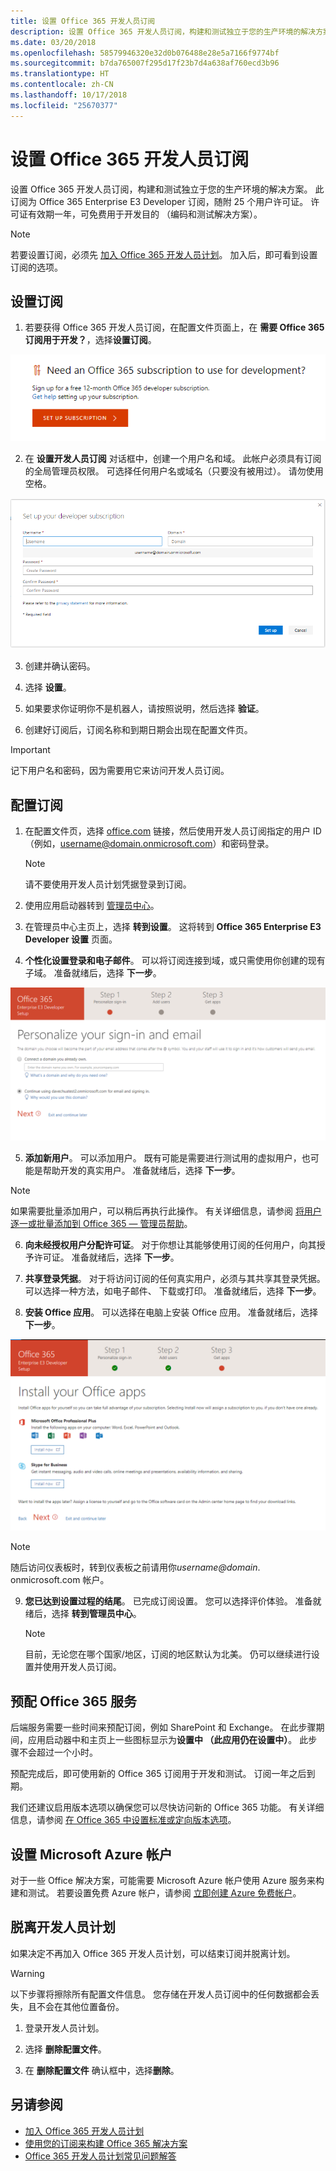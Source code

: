 ```yaml
---
title: 设置 Office 365 开发人员订阅
description: 设置 Office 365 开发人员订阅，构建和测试独立于您的生产环境的解决方案。
ms.date: 03/20/2018
ms.openlocfilehash: 58579946320e32d0b076488e28e5a7166f9774bf
ms.sourcegitcommit: b7da765007f295d17f23b7d4a638af760ecd3b96
ms.translationtype: HT
ms.contentlocale: zh-CN
ms.lasthandoff: 10/17/2018
ms.locfileid: "25670377"
---
```

# <a name="set-up-an-office-365-developer-subscription"></a>设置 Office 365 开发人员订阅 

设置 Office 365 开发人员订阅，构建和测试独立于您的生产环境的解决方案。 此订阅为 Office 365 Enterprise E3 Developer 订阅，随附 25 个用户许可证。 许可证有效期一年，可免费用于开发目的 （编码和测试解决方案）。

> [!NOTE] 
> 若要设置订阅，必须先 [加入 Office 365 开发人员计划](office-365-developer-program.md)。 加入后，即可看到设置订阅的选项。

## <a name="set-up-your-subscription"></a>设置订阅

1. 若要获得 Office 365 开发人员订阅，在配置文件页面上，在 **需要 Office 365 订阅用于开发？**，选择**设置订阅**。

  ![设置订阅](images/4-set-up-subscription.png)

2. 在 **设置开发人员订阅** 对话框中，创建一个用户名和域。 此帐户必须具有订阅的全局管理员权限。 可选择任何用户名或域名（只要没有被用过）。 请勿使用空格。

  ![设置订阅表单](images/5-set-up-form.png)

3. 创建并确认密码。

4. 选择 **设置**。

5. 如果要求你证明你不是机器人，请按照说明，然后选择 **验证**。

6. 创建好订阅后，订阅名称和到期日期会出现在配置文件页。

  > [!IMPORTANT]
  > 记下用户名和密码，因为需要用它来访问开发人员订阅。

## <a name="configure-the-subscription"></a>配置订阅

1. 在配置文件页，选择 [office.com](https://www.office.com/) 链接，然后使用开发人员订阅指定的用户 ID（例如，username@domain.onmicrosoft.com）和密码登录。

   > [!NOTE] 
   > 请不要使用开发人员计划凭据登录到订阅。

2. 使用应用启动器转到 [管理员中心](https://portal.office.com/adminportal/home#/homepage)。

3. 在管理员中心主页上，选择 **转到设置**。 这将转到 **Office 365 Enterprise E3 Developer 设置** 页面。

4. **个性化设置登录和电子邮件**。 可以将订阅连接到域，或只需使用你创建的现有子域。 准备就绪后，选择 **下一步**。

  ![个性化设置登录和电子邮件页面](images/8a-set-up-personalize.png)

5. **添加新用户**。 可以添加用户。 既有可能是需要进行测试用的虚拟用户，也可能是帮助开发的真实用户。 准备就绪后，选择 **下一步**。
    
  > [!NOTE]
  > 如果需要批量添加用户，可以稍后再执行此操作。 有关详细信息，请参阅 [将用户逐一或批量添加到 Office 365 — 管理员帮助](https://support.office.com/zh-CN/article/add-users-individually-or-in-bulk-to-office-365-admin-help-1970f7d6-03b5-442f-b385-5880b9c256ec)。

6. **向未经授权用户分配许可证**。 对于你想让其能够使用订阅的任何用户，向其授予许可证。 准备就绪后，选择 **下一步**。

7. **共享登录凭据**。 对于将访问订阅的任何真实用户，必须与其共享其登录凭据。 可以选择一种方法，如电子邮件、 下载或打印。 准备就绪后，选择 **下一步**。

8. **安装 Office 应用**。 可以选择在电脑上安装 Office 应用。 准备就绪后，选择 **下一步**。

  ![安装 Office 应用](images/11-install-office-apps.png)

   > [!NOTE] 
   > 随后访问仪表板时，转到仪表板之前请用你*username@domain*. onmicrosoft.com 帐户。

9. **您已达到设置过程的结尾**。 已完成订阅设置。 您可以选择评价体验。 准备就绪后，选择 **转到管理员中心**。
    
   > [!NOTE] 
   > 目前，无论您在哪个国家/地区，订阅的地区默认为北美。 仍可以继续进行设置并使用开发人员订阅。

## <a name="provision-office-365-services"></a>预配 Office 365 服务

后端服务需要一些时间来预配订阅，例如 SharePoint 和 Exchange。 在此步骤期间，应用启动器中和主页上一些图标显示为**设置中 （此应用仍在设置中）**。 此步骤不会超过一个小时。

预配完成后，即可使用新的 Office 365 订阅用于开发和测试。 订阅一年之后到期。

我们还建议启用版本选项以确保您可以尽快访问新的 Office 365 功能。 有关详细信息，请参阅 [在 Office 365 中设置标准或定向版本选项](https://support.office.com/en-us/article/set-up-the-standard-or-targeted-release-options-in-office-365-3b3adfa4-1777-4ff0-b606-fb8732101f47?ui=en-US&rs=en-US&ad=US)。

## <a name="set-up-a-microsoft-azure-account"></a>设置 Microsoft Azure 帐户

对于一些 Office 解决方案，可能需要 Microsoft Azure 帐户使用 Azure 服务来构建和测试。 若要设置免费 Azure 帐户，请参阅 [立即创建 Azure 免费帐户](https://azure.microsoft.com/zh-CN/free/)。

## <a name="leave-the-developer-program"></a>脱离开发人员计划

如果决定不再加入 Office 365 开发人员计划，可以结束订阅并脱离计划。

  > [!WARNING]
  > 以下步骤将擦除所有配置文件信息。 您存储在开发人员订阅中的任何数据都会丢失，且不会在其他位置备份。

1. 登录开发人员计划。

2. 选择 **删除配置文件**。

3. 在 **删除配置文件** 确认框中，选择**删除**。

## <a name="see-also"></a>另请参阅

- [加入 Office 365 开发人员计划](office-365-developer-program.md)
- [使用您的订阅来构建 Office 365 解决方案](build-office-365-solutions.md)
- [Office 365 开发人员计划常见问题解答](office-365-developer-program-faq.md)

